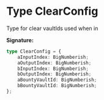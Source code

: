 
# Type ClearConfig

Type for clear vaultIds used when in

<b>Signature:</b>

```typescript
type ClearConfig = {
    aInputIndex: BigNumberish;
    aOutputIndex: BigNumberish;
    bInputIndex: BigNumberish;
    bOutputIndex: BigNumberish;
    aBountyVaultId: BigNumberish;
    bBountyVaultId: BigNumberish;
};
```
